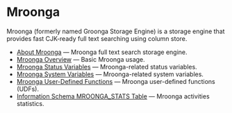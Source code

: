 # Mroonga

Mroonga (formerly named Groonga Storage Engine) is a storage engine that provides fast CJK-ready full text searching using column store.

- [About Mroonga](/columns-storage-engines-and-plugins/storage-engines/mroonga/about-mroonga/) — Mroonga full text search storage engine.
- [Mroonga Overview](/columns-storage-engines-and-plugins/storage-engines/mroonga/mroonga-overview/) — Basic Mroonga usage.
- [Mroonga Status Variables](/columns-storage-engines-and-plugins/storage-engines/mroonga/mroonga-status-variables/) — Mroonga-related status variables.
- [Mroonga System Variables](/columns-storage-engines-and-plugins/storage-engines/mroonga/mroonga-system-variables/) — Mroonga-related system variables.
- [Mroonga User-Defined Functions](/columns-storage-engines-and-plugins/storage-engines/mroonga/mroonga-user-defined-functions/) — Mroonga user-defined functions (UDFs).
- [Information Schema MROONGA_STATS Table](/sql-statements-structure/sql-statements/administrative-sql-statements/system-tables/information-schema/information-schema-tables/information-schema-mroonga_stats-table/) — Mroonga activities statistics.